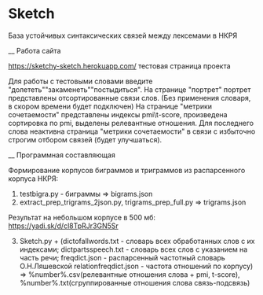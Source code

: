 # Sketch
База устойчивых синтаксических связей между лексемами в НКРЯ

__
Работа сайта

https://sketchy-sketch.herokuapp.com/  тестовая страница проекта

Для работы с тестовыми словами введите "долететь"\"закаменеть"\"постыдиться". 
На странице "портрет" портрет представлены отсортированные связи слов. (Без применения словаря, в скором времени будет подключен)
На странице "метрики сочетаемости" представлены индексы pmi\t-score, произведена сортировка по pmi, выделены релевантные отношения.
Для последнего слова неактивна страница "метрики сочетаемости" в связи с избыточно строгим отбором связей (будет улучшаться).

__
Программная составляющая

Формирование корпусов биграммов и триграммов из распарсенного корпуса НКРЯ:
1. testbigra.py - биграммы => bigrams.json
2. extract_prep_trigrams_2json.py, trigrams_prep_full.py => trigrams.json

Результат на небольшом корпусе в 500 мб: https://yadi.sk/d/cl8TpRJr3GN5Sr

3. Sketch.py + 
(dictofallwords.txt - словарь всех обработанных слов с их индексами;
dictpartsspeech.txt - словарь всех слов с указанием на часть речи;
freqdict.json - распарсенный частотный словарь О.Н.Ляшевской
relationfreqdict.json - частота отношений по корпусу)
=> %number%.csv(релевантные отношения слова + pmi, t-score), %number%.txt(сгруппированные отношения слова связь-подсвязь)
